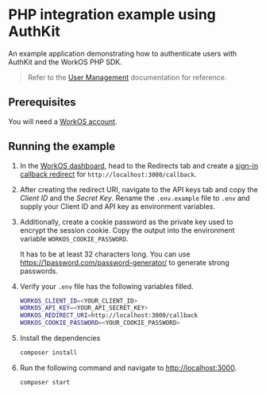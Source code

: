# PHP integration example using AuthKit

An example application demonstrating how to authenticate users with AuthKit and the WorkOS PHP SDK.

> Refer to the [User Management](https://workos.com/docs/user-management) documentation for reference.

## Prerequisites

You will need a [WorkOS account](https://dashboard.workos.com/signup).

## Running the example

1. In the [WorkOS dashboard](https://dashboard.workos.com), head to the Redirects tab and create a [sign-in callback redirect](https://workos.com/docs/user-management/1-configure-your-project/configure-a-redirect-uri) for `http://localhost:3000/callback`.

2. After creating the redirect URI, navigate to the API keys tab and copy the _Client ID_ and the _Secret Key_. Rename the `.env.example` file to `.env` and supply your Client ID and API key as environment variables.

3. Additionally, create a cookie password as the private key used to encrypt the session cookie. Copy the output into the environment variable `WORKOS_COOKIE_PASSWORD`.

   It has to be at least 32 characters long. You can use https://1password.com/password-generator/ to generate strong passwords.

4. Verify your `.env` file has the following variables filled.

   ```bash
   WORKOS_CLIENT_ID=<YOUR_CLIENT_ID>
   WORKOS_API_KEY=<YOUR_API_SECRET_KEY>
   WORKOS_REDIRECT_URI=http://localhost:3000/callback
   WORKOS_COOKIE_PASSWORD=<YOUR_COOKIE_PASSWORD>
   ```

5. Install the dependencies

   ```bash
   composer install
   ```

6. Run the following command and navigate to [http://localhost:3000](http://localhost:3000).

   ```bash
   composer start
   ```
